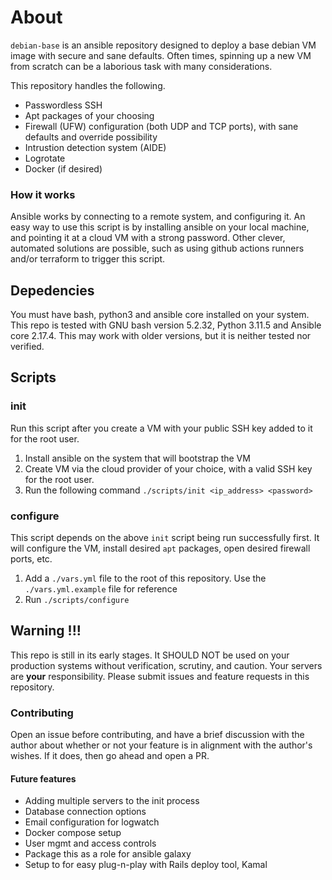 # About

`debian-base` is an ansible repository designed to deploy a base debian VM image with secure and sane defaults. Often times, spinning up a new VM from scratch can be a laborious task with many considerations.

This repository handles the following.

- Passwordless SSH
- Apt packages of your choosing
- Firewall (UFW) configuration (both UDP and TCP ports), with sane defaults and override possibility
- Intrustion detection system (AIDE)
- Logrotate
- Docker (if desired)

### How it works

Ansible works by connecting to a remote system, and configuring it. An easy way to use this script is by installing ansible on your local machine, and pointing it at a cloud VM with a strong password. Other clever, automated solutions are possible, such as using github actions runners and/or terraform to trigger this script.

## Depedencies

You must have bash, python3 and ansible core installed on your system. This repo is tested with GNU bash version 5.2.32, Python 3.11.5 and Ansible core 2.17.4. This may work with older versions, but it is neither tested nor verified.

## Scripts

### init

Run this script after you create a VM with your public SSH key added to it for the root user.

1. Install ansible on the system that will bootstrap the VM
1. Create VM via the cloud provider of your choice, with a valid SSH key for the root user.
1. Run the following command `./scripts/init <ip_address> <password>`

### configure

This script depends on the above `init` script being run successfully first. It will configure the VM, install desired `apt` packages, open desired firewall ports, etc.

1. Add a `./vars.yml` file to the root of this repository. Use the `./vars.yml.example` file for reference
2. Run `./scripts/configure`

## Warning !!!

This repo is still in its early stages. It SHOULD NOT be used on your production systems without verification, scrutiny, and caution. Your servers are **your** responsibility. Please submit issues and feature requests in this repository.

### Contributing

Open an issue before contributing, and have a brief discussion with the author about whether or not your feature is in alignment with the author's wishes. If it does, then go ahead and open a PR.

#### Future features

- Adding multiple servers to the init process
- Database connection options
- Email configuration for logwatch
- Docker compose setup
- User mgmt and access controls
- Package this as a role for ansible galaxy
- Setup to for easy plug-n-play with Rails deploy tool, Kamal
